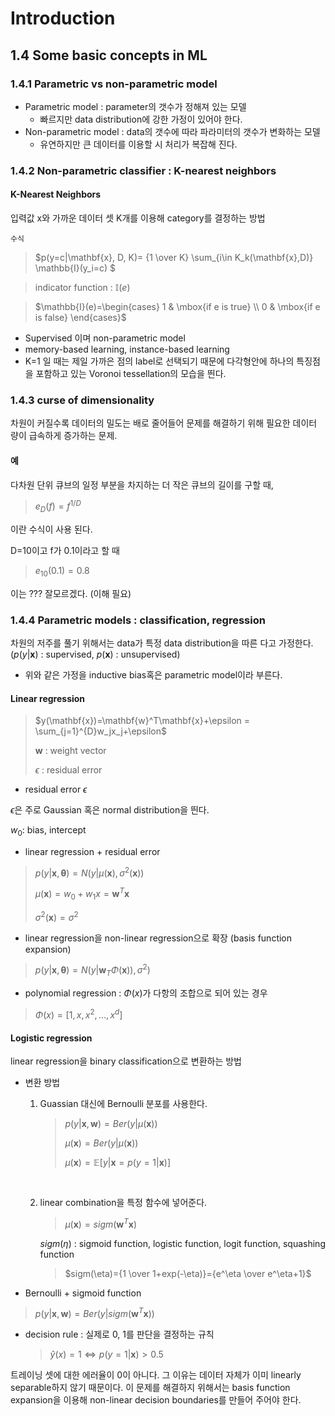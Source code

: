 # Introduction

## 1.4 Some basic concepts in ML

### 1.4.1 Parametric vs non-parametric model

- Parametric model : parameter의 갯수가 정해져 있는 모델
  - 빠르지만 data distribution에 강한 가정이 있어야 한다.
- Non-parametric model : data의 갯수에 따라 파라미터의 갯수가 변화하는 모델
  - 유연하지만 큰 데이터를 이용할 시 처리가 복잡해 진다.

### 1.4.2 Non-parametric classifier : K-nearest neighbors 

#### K-Nearest Neighbors 

입력값 x와 가까운 데이터 셋 K개를 이용해 category를 결정하는 방법

`수식`

>  $p(y=c|\mathbf{x}, D, K)= {1 \over K} \sum_{i\in K_k(\mathbf{x},D)} \mathbb{I}(y_i=c)  $

>  indicator function : $\mathbb{I}(e)$

>  $\mathbb{I}(e)=\begin{cases} 1 & \mbox{if e is  true} \\ 0 & \mbox{if e is false} \end{cases}$



- Supervised 이며 non-parametric model
- memory-based learning, instance-based learning
- K=1 일 때는 제일 가까은 점의 label로 선택되기 때문에 다각형안에 하나의 특징점을 포함하고 있는 Voronoi tessellation의 모습을 띈다.



### 1.4.3 curse of dimensionality

차원이 커질수록 데이터의 밀도는 배로 줄어들어 문제를 해결하기 위해 필요한 데이터 량이 급속하게 증가하는 문제.

#### 예 

다차원 단위 큐브의 일정 부분을 차지하는 더 작은 큐브의 길이를 구할 때, 

> $e_D(f)=f^{1/D}$

이란 수식이 사용 된다. 

D=10이고 f가 0.1이라고 할 때

> $e_{10}(0.1)=0.8$ 

이는 ??? 잘모르겠다. (이해 필요)



### 1.4.4 Parametric models : classification, regression

차원의 저주를 풀기 위해서는 data가 특정 data distribution을 따른 다고 가정한다. ($p(y|\mathbf{x})$ : supervised, $p(\mathbf{x})$ : unsupervised)

- 위와 같은 가정을 inductive bias혹은 parametric model이라 부른다. 

#### Linear regression

> $y(\mathbf{x})=\mathbf{w}^T\mathbf{x}+\epsilon = \sum_{j=1}^{D}w_jx_j+\epsilon$
>
> $\mathbf{w}$ : weight vector 
>
> $\epsilon$ : residual error

- residual error $\epsilon$

$\epsilon$은 주로 Gaussian 혹은 normal distribution을 띈다. 

$w_0$: bias, intercept

- linear regression + residual error 

> $p(y|\mathbf{x}, \mathbf{\theta})=N(y|\mu(\mathbf{x}), \sigma^2(\mathbf{x}))$
>
> $\mu(\mathbf{x})=w_0+w_1x=\mathbf{w}^T\mathbf{x}$
>
> $\sigma^2(\mathbf{x})=\sigma^2$

- linear regression을 non-linear regression으로 확장 (basis function expansion)

> $p(y|\mathbf{x}, \mathbf{\theta})=N(y|\mathbf{w}_T\Phi(\mathbf{x})), \sigma^2)$

 - polynomial regression : $\Phi(x)$가 다항의 조합으로 되어 있는 경우

> $\Phi(x)=[1,x,x^2,\dots, x^d]$



#### Logistic regression

linear regression을 binary classification으로 변환하는 방법

- 변환 방법

  1. Guassian 대신에 Bernoulli 분포를 사용한다.

     > $p(y|\mathbf{x},\mathbf{w})=Ber(y|\mu(\mathbf{x}))$
     >
     > $\mu(\mathbf{x})=Ber(y|\mu(\mathbf{x}))$
     >
     > $\mu(\mathbf{x})=\mathbb{E}[y|\mathbf{x}=p(y=1|\mathbf{x})]$

     ​	

  2. linear combination을 특정 함수에 넣어준다.

     > $\mu(\mathbf{x})=sigm(\mathbf{w}^T\mathbf{x})$

     $sigm(\eta)$ : sigmoid function, logistic function, logit function, squashing function

     > $sigm(\eta)={1 \over 1+exp(-\eta)}={e^\eta \over e^\eta+1}$

- Bernoulli + sigmoid function

> $p(y|\mathbf{x},\mathbf{w})=Ber(y|sigm(\mathbf{w}^T\mathbf{x}))$

- decision rule :  실제로 0, 1를 판단을 결정하는 규칙

  > $\hat{y}(x)=1 \iff p(y=1|\mathbf{x})>0.5$

트레이닝 셋에 대한 에러율이 0이 아니다. 그 이유는 데이터 자체가 이미 linearly separable하지 않기 때문이다. 이 문제를 해결하지 위해서는 basis function expansion을 이용해 non-linear decision boundaries를 만들어 주어야 한다.